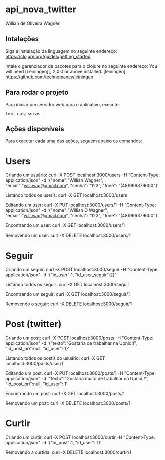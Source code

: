 # api_nova_twitter

Willian de Oliveira Wagner

## Intalações

Siga a instalação da linguagem no seguinte endereço:
https://clojure.org/guides/getting_started


Intale o gerenciador de pacotes para o clojure no seguinte endereço:
You will need [Leiningen][] 2.0.0 or above installed.
[leiningen]: https://github.com/technomancy/leiningen

## Para rodar o projeto

Para iniciar um servidor web para o aplicativo, execute:

    lein ring server

## Ações disponíveis

Para executar cada uma das ações, seguem abaixo os comandos:

# Users
Criando um usuário:
curl -X POST localhost:3000/users -H "Content-Type: application/json" -d '{"nome":"Willian Wagner", "email":"will.wag@gmail.com", "senha": "123", "fone": "(48)996379600"}'

Listando todos os user’s:
curl -X GET localhost:3000/users

Editando um user:
curl -X PUT localhost:3000/users/1 -H "Content-Type: application/json" -d '{"nome":"Willian O Wagner", "email":"will.wag@gmail.com", "senha": "123", "fone": "(48)996379600"}'

Encontrando um user:
curl -X GET localhost:3000/users/1

Removendo um user:
curl -X DELETE localhost:3000/users/1

# Seguir
Criando um seguir:
curl -X POST localhost:3000/seguir -H "Content-Type: application/json" -d '{"id_user":1, "id_user_seguir":2}'

Listando todos os seguir:
curl -X GET localhost:3000/seguir

Encontrando um seguir:
curl -X GET localhost:3000/seguir/1

Removendo o seguir:
curl -X DELETE localhost:3000/seguir/1

# Post (twitter)
Criando um post:
curl -X POST localhost:3000/posts -H "Content-Type: application/json" -d '{"texto":"Gostaria de trabalhar na Upnid!!", "id_post_ori":null, "id_user": 1}'

Listando todos os post’s do usuário:
curl -X GET localhost:3000/posts/user/1

Editando um post:
curl -X PUT localhost:3000/posts/1 -H "Content-Type: application/json" -d '"texto":"Gostaria muito de trabalhar na Upnid!!", "id_post_ori":null, "id_user": 1'

Encontrando um post:
curl -X GET localhost:3000/posts/1

Removendo um post:
curl -X DELETE localhost:3000/posts/1

# Curtir
Criando um curtir:
curl -X POST localhost:3000/curtir -H "Content-Type: application/json" -d '{"id_post":1, "id_user": 1}'

Removendo a curtida:
curl -X DELETE localhost:3000/curtir/1
